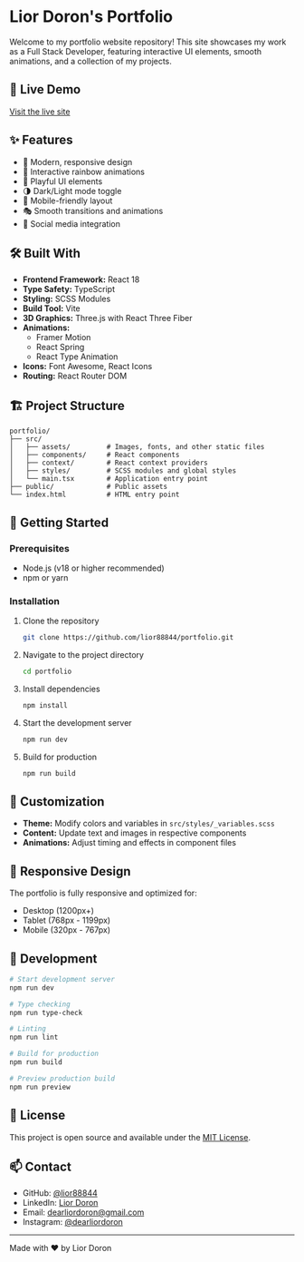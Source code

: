 # Lior Doron's Portfolio

Welcome to my portfolio website repository! This site showcases my work as a Full Stack Developer, featuring interactive UI elements, smooth animations, and a collection of my projects.

## 🚀 Live Demo

[Visit the live site](https://your-domain.com)

## ✨ Features

- 🎨 Modern, responsive design
- 🌈 Interactive rainbow animations
- 🐸 Playful UI elements
- 🌗 Dark/Light mode toggle
- 📱 Mobile-friendly layout
- 🎭 Smooth transitions and animations
- 🔗 Social media integration

## 🛠️ Built With

- **Frontend Framework:** React 18
- **Type Safety:** TypeScript
- **Styling:** SCSS Modules
- **Build Tool:** Vite
- **3D Graphics:** Three.js with React Three Fiber
- **Animations:**
  - Framer Motion
  - React Spring
  - React Type Animation
- **Icons:** Font Awesome, React Icons
- **Routing:** React Router DOM

## 🏗️ Project Structure

```
portfolio/
├── src/
│   ├── assets/         # Images, fonts, and other static files
│   ├── components/     # React components
│   ├── context/        # React context providers
│   ├── styles/         # SCSS modules and global styles
│   └── main.tsx        # Application entry point
├── public/             # Public assets
└── index.html          # HTML entry point
```

## 🚀 Getting Started

### Prerequisites

- Node.js (v18 or higher recommended)
- npm or yarn

### Installation

1. Clone the repository

   ```bash
   git clone https://github.com/lior88844/portfolio.git
   ```

2. Navigate to the project directory

   ```bash
   cd portfolio
   ```

3. Install dependencies

   ```bash
   npm install
   ```

4. Start the development server

   ```bash
   npm run dev
   ```

5. Build for production
   ```bash
   npm run build
   ```

## 🎨 Customization

- **Theme:** Modify colors and variables in `src/styles/_variables.scss`
- **Content:** Update text and images in respective components
- **Animations:** Adjust timing and effects in component files

## 📱 Responsive Design

The portfolio is fully responsive and optimized for:

- Desktop (1200px+)
- Tablet (768px - 1199px)
- Mobile (320px - 767px)

## 🔧 Development

```bash
# Start development server
npm run dev

# Type checking
npm run type-check

# Linting
npm run lint

# Build for production
npm run build

# Preview production build
npm run preview
```

## 📝 License

This project is open source and available under the [MIT License](LICENSE).

## 📫 Contact

- GitHub: [@lior88844](https://github.com/lior88844)
- LinkedIn: [Lior Doron](https://www.linkedin.com/in/lior-doron-2547b514b/)
- Email: dearliordoron@gmail.com
- Instagram: [@dearliordoron](https://www.instagram.com/dearliordoron/)

---

Made with ❤️ by Lior Doron
